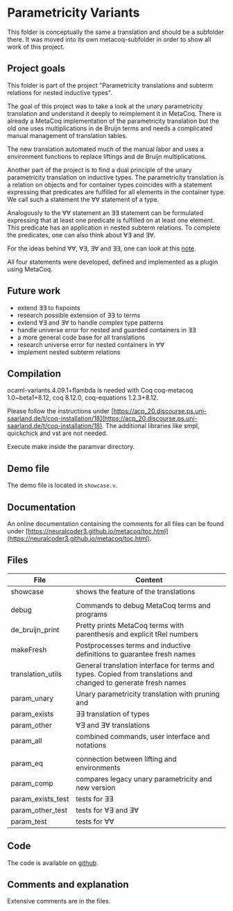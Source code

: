 # Parametricity Variants

This folder is conceptually the same a translation
and should be a subfolder there.
It was moved into its own metacoq-subfolder in order
to show all work of this project.

## Project goals

This folder is part of the project "Parametricity translations and subterm relations for nested inductive types".

The goal of this project was to take a look at the unary parametricity translation and understand it deeply to reimplement it in MetaCoq.
There is already a MetaCoq implementation of the parametricity translation
but the old one uses multiplications in de Bruijn terms and needs a complicated
manual management of translation tables.

The new translation automated much of the manual labor and uses a environment
functions to replace liftings and de Bruijn multiplications.

Another part of the project is to find a dual principle of the unary parametricity translation on inductive types.
The parametricity translation is a relation on objects and for container
types coincides with a statement expressing that predicates are fulfilled for all elements in the container type. We call such a statement the ∀∀ statement of a type.

Analogously to the ∀∀ statement an ∃∃ statement can be formulated expressing 
that at least one predicate is fulfilled on at least one element.
This predicate has an application in nested subterm relations.
To complete the predicates, one can also think about ∀∃ and ∃∀.

For the ideas behind ∀∀, ∀∃, ∃∀ and ∃∃, one can look at this [note](https://nightly.link/NeuralCoder3/container/workflows/main/main/PDF.zip).

All four statements were developed, defined and implemented as a plugin using MetaCoq.

## Future work

* extend ∃∃ to fixpoints
* research possible extension of ∃∃ to terms
* extend ∀∃ and ∃∀ to handle complex type patterns
* handle universe error for nested and guarded containers in ∃∃
* a more general code base for all translations
* research universe error for nested containers in ∀∀
* implement nested subterm relations

## Compilation

ocaml-variants.4.09.1+flambda is needed with Coq coq-metacoq 1.0~beta1+8.12,
coq 8.12.0, coq-equations 1.2.3+8.12.

Please follow the instructions under [https://acp_20.discourse.ps.uni-saarland.de/t/coq-installation/18](https://acp_20.discourse.ps.uni-saarland.de/t/coq-installation/18).
The additional libraries like smpl, quickchick and vst are not needed.

Execute make inside the paramvar directory.

## Demo file

The demo file is located in `showcase.v`.

## Documentation

An online documentation containing the comments for all files
can be found under [https://neuralcoder3.github.io/metacoq/toc.html](https://neuralcoder3.github.io/metacoq/toc.html).

## Files

| File | Content |
| ---- | ------- |
| showcase | shows the feature of the translations |
| | |
| debug             | Commands to debug MetaCoq terms and programs |
| de_bruijn_print   | Pretty prints MetaCoq terms with parenthesis and explicit tRel numbers |
| makeFresh         | Postprocesses terms and inductive definitions to guarantee fresh names |
| translation_utils | General translation interface for terms and types. Copied from translations and changed to generate fresh names |
| param_unary       | Unary parametricity translation with pruning and  |
| param_exists      | ∃∃ translation of types |
| param_other | ∀∃ and ∃∀ translations |
| param_all | combined commands, user interface and notations |
| | |
| param_eq | connection between lifting and environments |
| param_comp | compares legacy unary parametricity and new version |
| param_exists_test | tests for ∃∃ |
| param_other_test | tests for ∀∃ and ∃∀ |
| param_test | tests for ∀∀ |

## Code

The code is available on [github](https://github.com/NeuralCoder3/metacoq/tree/unary-param/paramvar).

## Comments and explanation

Extensive comments are in the files.


